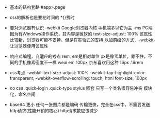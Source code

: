 - 基本的结构套路
  #app>.page

- css的解析也是要花时间的  *{}费时

- 要对浏览器有认识
  -webkit Google浏览器内核 手机端多以它为主
  -ms PC端因为有Windows操作系统，其内容是微软的
  test-size-adjust: 100% 该属性比较新，浏览器可能不支持，但是在实验式的支持
  以加前缀的方式，-webkit- 让浏览器使用该属性

- 响应式编程，自适应的考点 rem, em是相对单位  px是像素单位，靠不住，不同的手机像素密度不一样
  weui  em
  100px 京东喜欢用这种
  16px  .16rem

- css考点
  -webkit-text-size-adjust: 100%
  -webkit-tap-highlight-color: transparent;
  -webkit-overflow-scrolling: touch;
  html font-size: 100px

- oo css
  .quick-login .quick-type
  stylus 嵌套
  只写一个类名很容易冲突
  模块化，命名空间

- base64
  更小 任何一张图片都是编码
  传输更快，完全在css中，不需要发送http请求(性能开销的核心)
  http请求数应该减少